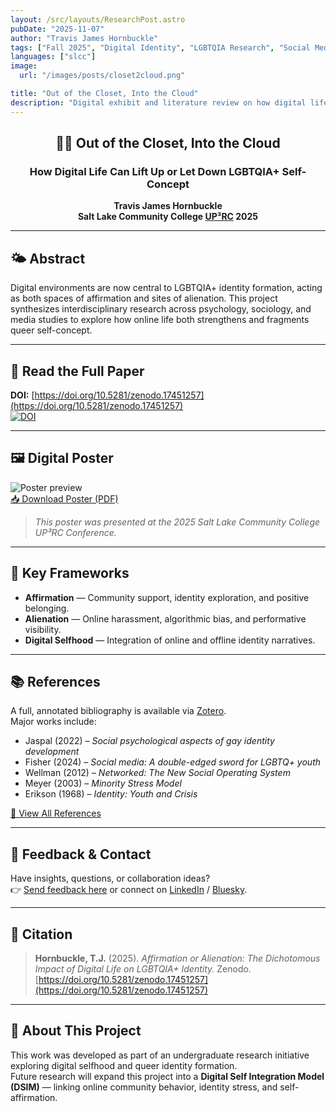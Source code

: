 ```yaml
---
layout: /src/layouts/ResearchPost.astro
pubDate: "2025-11-07"
author: "Travis James Hornbuckle"
tags: ["Fall 2025", "Digital Identity", "LGBTQIA Research", "Social Media Culture", "Affirmation and Alienation", "Queer Digital Life", "Digital Selfhood", "Online Community", "Identity Formation"]
languages: ["slcc"]
image:
  url: "/images/posts/closet2cloud.png"

title: "Out of the Closet, Into the Cloud"
description: "Digital exhibit and literature review on how digital life shapes LGBTQIA+ identity formation."
---
```

<div align="center">
  <h2>🏳️‍🌈 Out of the Closet, Into the Cloud</h1>
  <h3>How Digital Life Can Lift Up or Let Down LGBTQIA+ Self-Concept</h2>
  <p>
    <strong>Travis James Hornbuckle</strong><br>
    <strong>Salt Lake Community College 
      <a href="https://www.slcc.edu/uprc/index.aspx" target="_blank" rel="noopener">
        UP³RC</a>  2025
    </strong>
  </p>
</div>


---

## 🌤️ Abstract
Digital environments are now central to LGBTQIA+ identity formation, acting as both spaces of affirmation and sites of alienation. This project synthesizes interdisciplinary research across psychology, sociology, and media studies to explore how online life both strengthens and fragments queer self-concept.  

---

## 📄 Read the Full Paper
**DOI:** [https://doi.org/10.5281/zenodo.17451257](https://doi.org/10.5281/zenodo.17451257)  
[![DOI](https://zenodo.org/badge/DOI/10.5281/zenodo.17451257.svg)](https://doi.org/10.5281/zenodo.17451257)

---

## 🖼️ Digital Poster
![Poster preview](https://www.google.com)  
[📥 Download Poster (PDF)](https://www.google.com)

> *This poster was presented at the 2025 Salt Lake Community College UP³RC Conference.*

---

## 🧠 Key Frameworks
- **Affirmation** — Community support, identity exploration, and positive belonging.  
- **Alienation** — Online harassment, algorithmic bias, and performative visibility.  
- **Digital Selfhood** — Integration of online and offline identity narratives.  

---

## 📚 References
A full, annotated bibliography is available via [Zotero](https://www.zotero.org/groups/6275137/outoftheclosetintothecloud).  
Major works include:  
- Jaspal (2022) – *Social psychological aspects of gay identity development*  
- Fisher (2024) – *Social media: A double-edged sword for LGBTQ+ youth*  
- Wellman (2012) – *Networked: The New Social Operating System*  
- Meyer (2003) – *Minority Stress Model*  
- Erikson (1968) – *Identity: Youth and Crisis*

[📘 View All References](https://www.zotero.org/groups/6275137/outoftheclosetintothecloud)

---

## 💬 Feedback & Contact
Have insights, questions, or collaboration ideas?  
👉 [Send feedback here](https://forms.gle/YOURGOOGLEFORM) or connect on [LinkedIn](https://www.linkedin.com/in/hornbucklet) / [Bluesky](https://bsky.app/profile/rzr.tjhorn.com).

---

## 🪪 Citation
> **Hornbuckle, T.J.** (2025). *Affirmation or Alienation: The Dichotomous Impact of Digital Life on LGBTQIA+ Identity.* Zenodo. [https://doi.org/10.5281/zenodo.17451257](https://doi.org/10.5281/zenodo.17451257)

---

## 🌈 About This Project
This work was developed as part of an undergraduate research initiative exploring digital selfhood and queer identity formation.  
Future research will expand this project into a **Digital Self Integration Model (DSIM)** — linking online community behavior, identity stress, and self-affirmation.